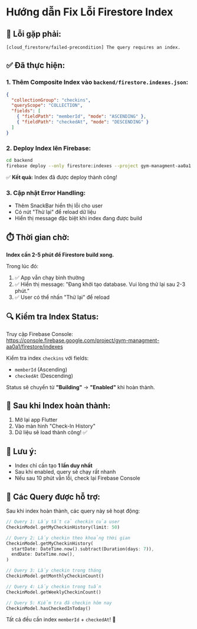 # Hướng dẫn Fix Lỗi Firestore Index

## 🔴 Lỗi gặp phải:
```
[cloud_firestore/failed-precondition] The query requires an index.
```

## ✅ Đã thực hiện:

### 1. Thêm Composite Index vào `backend/firestore.indexes.json`:
```json
{
  "collectionGroup": "checkins",
  "queryScope": "COLLECTION",
  "fields": [
    { "fieldPath": "memberId", "mode": "ASCENDING" },
    { "fieldPath": "checkedAt", "mode": "DESCENDING" }
  ]
}
```

### 2. Deploy Index lên Firebase:
```bash
cd backend
firebase deploy --only firestore:indexes --project gym-managment-aa0a1
```

✅ **Kết quả:** Index đã được deploy thành công!

### 3. Cập nhật Error Handling:
- Thêm SnackBar hiển thị lỗi cho user
- Có nút "Thử lại" để reload dữ liệu
- Hiển thị message đặc biệt khi index đang được build

## ⏱️ Thời gian chờ:

**Index cần 2-5 phút để Firestore build xong.**

Trong lúc đó:
1. ✅ App vẫn chạy bình thường
2. ✅ Hiển thị message: "Đang khởi tạo database. Vui lòng thử lại sau 2-3 phút."
3. ✅ User có thể nhấn "Thử lại" để reload

## 🔍 Kiểm tra Index Status:

Truy cập Firebase Console:
https://console.firebase.google.com/project/gym-managment-aa0a1/firestore/indexes

Kiểm tra index `checkins` với fields:
- `memberId` (Ascending)
- `checkedAt` (Descending)

Status sẽ chuyển từ **"Building"** → **"Enabled"** khi hoàn thành.

## 🎯 Sau khi Index hoàn thành:

1. Mở lại app Flutter
2. Vào màn hình "Check-In History"
3. Dữ liệu sẽ load thành công! ✅

## 📝 Lưu ý:

- Index chỉ cần tạo **1 lần duy nhất**
- Sau khi enabled, query sẽ chạy rất nhanh
- Nếu sau 10 phút vẫn lỗi, check lại Firebase Console

## 🚀 Các Query được hỗ trợ:

Sau khi index hoàn thành, các query này sẽ hoạt động:

```dart
// Query 1: Lấy tất cả checkin của user
CheckinModel.getMyCheckinHistory(limit: 50)

// Query 2: Lấy checkin theo khoảng thời gian
CheckinModel.getMyCheckinHistory(
  startDate: DateTime.now().subtract(Duration(days: 7)),
  endDate: DateTime.now(),
)

// Query 3: Lấy checkin trong tháng
CheckinModel.getMonthlyCheckinCount()

// Query 4: Lấy checkin trong tuần  
CheckinModel.getWeeklyCheckinCount()

// Query 5: Kiểm tra đã checkin hôm nay
CheckinModel.hasCheckedInToday()
```

Tất cả đều cần index `memberId` + `checkedAt`! 🎉
